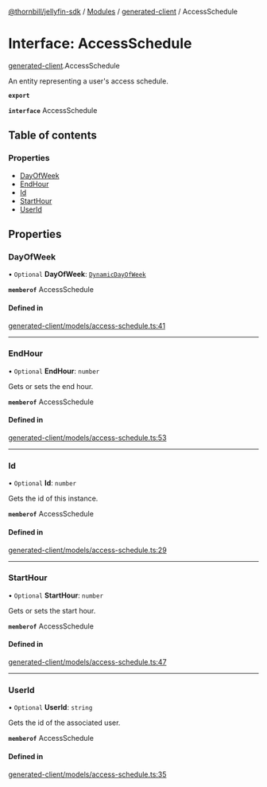[@thornbill/jellyfin-sdk](../README.md) / [Modules](../modules.md) / [generated-client](../modules/generated_client.md) / AccessSchedule

# Interface: AccessSchedule

[generated-client](../modules/generated_client.md).AccessSchedule

An entity representing a user\'s access schedule.

**`export`**

**`interface`** AccessSchedule

## Table of contents

### Properties

- [DayOfWeek](generated_client.AccessSchedule.md#dayofweek)
- [EndHour](generated_client.AccessSchedule.md#endhour)
- [Id](generated_client.AccessSchedule.md#id)
- [StartHour](generated_client.AccessSchedule.md#starthour)
- [UserId](generated_client.AccessSchedule.md#userid)

## Properties

### DayOfWeek

• `Optional` **DayOfWeek**: [`DynamicDayOfWeek`](../enums/generated_client.DynamicDayOfWeek.md)

**`memberof`** AccessSchedule

#### Defined in

[generated-client/models/access-schedule.ts:41](https://github.com/jellyfin/jellyfin-sdk-typescript/blob/7402732/src/generated-client/models/access-schedule.ts#L41)

___

### EndHour

• `Optional` **EndHour**: `number`

Gets or sets the end hour.

**`memberof`** AccessSchedule

#### Defined in

[generated-client/models/access-schedule.ts:53](https://github.com/jellyfin/jellyfin-sdk-typescript/blob/7402732/src/generated-client/models/access-schedule.ts#L53)

___

### Id

• `Optional` **Id**: `number`

Gets the id of this instance.

**`memberof`** AccessSchedule

#### Defined in

[generated-client/models/access-schedule.ts:29](https://github.com/jellyfin/jellyfin-sdk-typescript/blob/7402732/src/generated-client/models/access-schedule.ts#L29)

___

### StartHour

• `Optional` **StartHour**: `number`

Gets or sets the start hour.

**`memberof`** AccessSchedule

#### Defined in

[generated-client/models/access-schedule.ts:47](https://github.com/jellyfin/jellyfin-sdk-typescript/blob/7402732/src/generated-client/models/access-schedule.ts#L47)

___

### UserId

• `Optional` **UserId**: `string`

Gets the id of the associated user.

**`memberof`** AccessSchedule

#### Defined in

[generated-client/models/access-schedule.ts:35](https://github.com/jellyfin/jellyfin-sdk-typescript/blob/7402732/src/generated-client/models/access-schedule.ts#L35)
